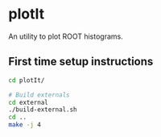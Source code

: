 plotIt
======
An utility to plot ROOT histograms.

## First time setup instructions

```bash
cd plotIt/
```

```bash
# Build externals
cd external
./build-external.sh
cd ..
make -j 4
```
